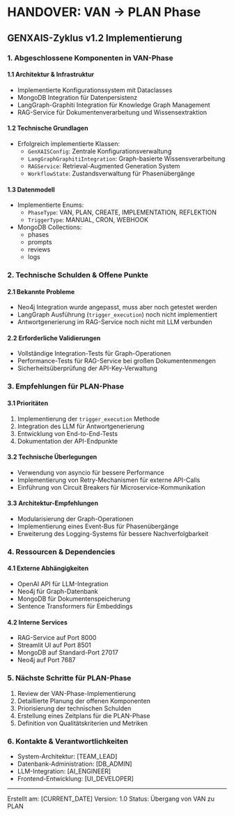 # HANDOVER: VAN → PLAN Phase
## GENXAIS-Zyklus v1.2 Implementierung

### 1. Abgeschlossene Komponenten in VAN-Phase

#### 1.1 Architektur & Infrastruktur
- Implementierte Konfigurationssystem mit Dataclasses
- MongoDB Integration für Datenpersistenz
- LangGraph-Graphiti Integration für Knowledge Graph Management
- RAG-Service für Dokumentenverarbeitung und Wissensextraktion

#### 1.2 Technische Grundlagen
- Erfolgreich implementierte Klassen:
  - `GenXAISConfig`: Zentrale Konfigurationsverwaltung
  - `LangGraphGraphitiIntegration`: Graph-basierte Wissensverarbeitung
  - `RAGService`: Retrieval-Augmented Generation System
  - `WorkflowState`: Zustandsverwaltung für Phasenübergänge

#### 1.3 Datenmodell
- Implementierte Enums:
  - `PhaseType`: VAN, PLAN, CREATE, IMPLEMENTATION, REFLEKTION
  - `TriggerType`: MANUAL, CRON, WEBHOOK
- MongoDB Collections:
  - phases
  - prompts
  - reviews
  - logs

### 2. Technische Schulden & Offene Punkte

#### 2.1 Bekannte Probleme
- Neo4j Integration wurde angepasst, muss aber noch getestet werden
- LangGraph Ausführung (`trigger_execution`) noch nicht implementiert
- Antwortgenerierung im RAG-Service noch nicht mit LLM verbunden

#### 2.2 Erforderliche Validierungen
- Vollständige Integration-Tests für Graph-Operationen
- Performance-Tests für RAG-Service bei großen Dokumentenmengen
- Sicherheitsüberprüfung der API-Key-Verwaltung

### 3. Empfehlungen für PLAN-Phase

#### 3.1 Prioritäten
1. Implementierung der `trigger_execution` Methode
2. Integration des LLM für Antwortgenerierung
3. Entwicklung von End-to-End-Tests
4. Dokumentation der API-Endpunkte

#### 3.2 Technische Überlegungen
- Verwendung von asyncio für bessere Performance
- Implementierung von Retry-Mechanismen für externe API-Calls
- Einführung von Circuit Breakers für Microservice-Kommunikation

#### 3.3 Architektur-Empfehlungen
- Modularisierung der Graph-Operationen
- Implementierung eines Event-Bus für Phasenübergänge
- Erweiterung des Logging-Systems für bessere Nachverfolgbarkeit

### 4. Ressourcen & Dependencies

#### 4.1 Externe Abhängigkeiten
- OpenAI API für LLM-Integration
- Neo4j für Graph-Datenbank
- MongoDB für Dokumentenspeicherung
- Sentence Transformers für Embeddings

#### 4.2 Interne Services
- RAG-Service auf Port 8000
- Streamlit UI auf Port 8501
- MongoDB auf Standard-Port 27017
- Neo4j auf Port 7687

### 5. Nächste Schritte für PLAN-Phase

1. Review der VAN-Phase-Implementierung
2. Detaillierte Planung der offenen Komponenten
3. Priorisierung der technischen Schulden
4. Erstellung eines Zeitplans für die PLAN-Phase
5. Definition von Qualitätskriterien und Metriken

### 6. Kontakte & Verantwortlichkeiten

- System-Architektur: [TEAM_LEAD]
- Datenbank-Administration: [DB_ADMIN]
- LLM-Integration: [AI_ENGINEER]
- Frontend-Entwicklung: [UI_DEVELOPER]

---
Erstellt am: [CURRENT_DATE]
Version: 1.0
Status: Übergang von VAN zu PLAN 